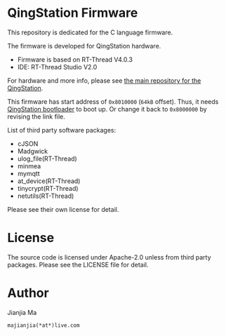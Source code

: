 # QingStation Firmware 
This repository is dedicated for the C language firmware.

The firmware is developed for QingStation hardware.

- Firmware is based on RT-Thread V4.0.3
- IDE: RT-Thread Studio V2.0

For hardware and more info, please see [the main repository for the QingStation](https://github.com/majianjia/QingStation). 

This firmware has start address of `0x8010000` (`64kB` offset). 
Thus, it needs [QingStation bootloader](https://github.com/majianjia/QingStation-bootloader) to boot up.
Or change it back to `0x8000000` by revising the link file. 

List of third party software packages:
- cJSON
- Madgwick
- ulog_file(RT-Thread)
- minmea
- mymqtt
- at_device(RT-Thread)
- tinycrypt(RT-Thread)
- netutils(RT-Thread)

Please see their own license for detail. 

# License
The source code is licensed under Apache-2.0 unless from third party packages.
Please see the LICENSE file for detail. 

# Author
Jianjia Ma 

`majianjia(*at*)live.com`
